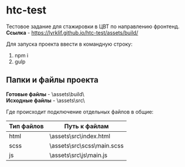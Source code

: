 # htc-test
Тестовое задание для стажировки в ЦВТ по направлению фронтенд.  
**Ссылка** - https://lyrklif.github.io/htc-test/assets/build/  


Для запуска проекта ввести в командную строку:  
1. npm i  
2. gulp  


Папки и файлы проекта  
-----------------------------------
**Готовые файлы**   -  \assets\build\  
**Исходные файлы**  -  \assets\src\  


Где происходит подключение отдельных файлов в общие:  

Тип файлов               | Путь к файлам 
-------------------------|----------------------
html					 | \assets\src\index.html
scss      				 | \assets\src\scss\main.scss
js  					 | \assets\src\js\main.js






